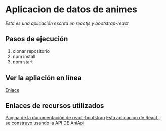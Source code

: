 # Aplicacion de datos de animes
*Esta es una aplicación escrita en reactjs y bootstrap-react*

## Pasos de ejecución
1. clonar repositorio
2. npm install
3. npm start 

## Ver la apliación en línea
[Enlace](https://leandro-xavier.github.io/anime-app-v/)

## Enlaces de recursos utilizados

[Pagina de la ducumentación de react-bootstrap](https://react-bootstrap.github.io/)
[Esta aplicacion de React jj se construyo usando la API DE AniApi](https://api.aniapi.com/)
